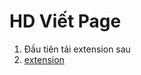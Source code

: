# HD Viết Page
1. Đầu tiên tải extension sau
2. [extension](https://github.com/binTNT/vietPage/raw/main/getNamePage.rar)
